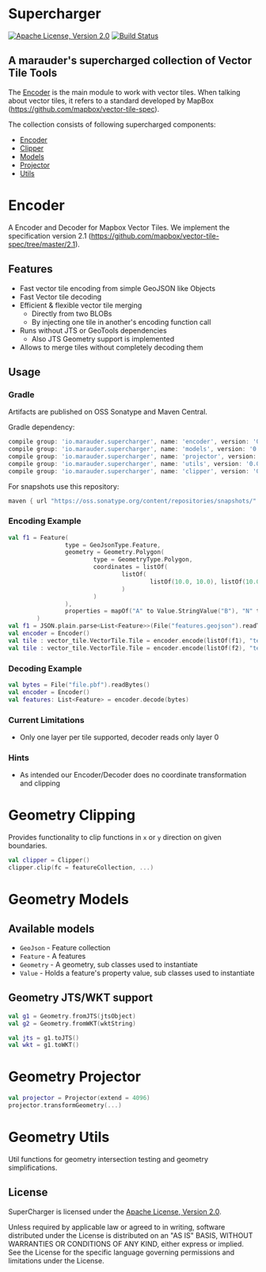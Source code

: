 # Supercharger

[![Apache License, Version 2.0](https://img.shields.io/badge/license-Apache--2.0-blue.svg)](http://www.apache.org/licenses/LICENSE-2.0) [![Build Status](https://travis-ci.org/marauder-io/supercharger.svg?branch=master)](https://travis-ci.org/marauder-io/supercharger)

## A marauder's supercharged collection of Vector Tile Tools

The [Encoder](#encoder) is the main module to work with vector tiles.
When talking about vector tiles, it refers to a standard developed by MapBox (https://github.com/mapbox/vector-tile-spec).

The collection consists of following supercharged components:
* [Encoder](#encoder)
* [Clipper](#geometry-clipper)
* [Models](#geometry-models)
* [Projector](#geometry-projector)
* [Utils](#geometry-utils)

# Encoder

A Encoder and Decoder for Mapbox Vector Tiles. We implement the specification version 2.1
(https://github.com/mapbox/vector-tile-spec/tree/master/2.1).

## Features

* Fast vector tile encoding from simple GeoJSON like Objects
* Fast Vector tile decoding
* Efficient & flexible vector tile merging
   * Directly from two BLOBs
   * By injecting one tile in another's encoding function call
* Runs without JTS or GeoTools dependencies
   * Also JTS Geometry support is implemented
* Allows to merge tiles without completely decoding them

## Usage

### Gradle

Artifacts are published on OSS Sonatype and Maven Central.

Gradle dependency:
```groovy
compile group: 'io.marauder.supercharger', name: 'encoder', version: '0.0.3'
compile group: 'io.marauder.supercharger', name: 'models', version: '0.0.3'
compile group: 'io.marauder.supercharger', name: 'projector', version: '0.0.3'
compile group: 'io.marauder.supercharger', name: 'utils', version: '0.0.3'
compile group: 'io.marauder.supercharger', name: 'clipper', version: '0.0.3'
```

For snapshots use this repository:
```groovy
maven { url "https://oss.sonatype.org/content/repositories/snapshots/" }
```

### Encoding Example

```kotlin
val f1 = Feature(
                type = GeoJsonType.Feature,
                geometry = Geometry.Polygon(
                        type = GeometryType.Polygon,
                        coordinates = listOf(
                                listOf(
                                        listOf(10.0, 10.0), listOf(10.0, 20.0), listOf(20.0, 20.0), listOf(20.0, 10.0), listOf(10.0, 10.0)
                                )
                        )
                ),
                properties = mapOf("A" to Value.StringValue("B"), "N" to Value.IntValue(3), "C" to Value.IntValue(2))
        )
val f1 = JSON.plain.parse<List<Feature>>(File("features.geojson").readText())
val encoder = Encoder()
val tile : vector_tile.VectorTile.Tile = encoder.encode(listOf(f1), "test1")
val tile : vector_tile.VectorTile.Tile = encoder.encode(listOf(f2), "test2")
```

### Decoding Example

```kotlin
val bytes = File("file.pbf").readBytes()
val encoder = Encoder()
val features: List<Feature> = encoder.decode(bytes)
```

### Current Limitations

* Only one layer per tile supported, decoder reads only layer 0

### Hints

* As intended our Encoder/Decoder does no coordinate transformation and clipping

# Geometry Clipping

Provides functionality to clip functions in `x` or `y` direction on given boundaries.

```kotlin
val clipper = Clipper()
clipper.clip(fc = featureCollection, ...)

```

# Geometry Models

## Available models
* `GeoJson` - Feature collection
* `Feature` - A features
* `Geometry` - A geometry, sub classes used to instantiate
* `Value` - Holds a feature's property value, sub classes used to instantiate

## Geometry JTS/WKT support

```kotlin
val g1 = Geometry.fromJTS(jtsObject)
val g2 = Geometry.fromWKT(wktString)

val jts = g1.toJTS()
val wkt = g1.toWKT()

```

# Geometry Projector

```kotlin
val projector = Projector(extend = 4096)
projector.transformGeometry(...)

```

# Geometry Utils

Util functions for geometry intersection testing and geometry simplifications.

License
-------

SuperCharger is licensed under the
[Apache License, Version 2.0](http://www.apache.org/licenses/LICENSE-2.0).

Unless required by applicable law or agreed to in writing, software
distributed under the License is distributed on an "AS IS" BASIS,
WITHOUT WARRANTIES OR CONDITIONS OF ANY KIND, either express or implied.
See the License for the specific language governing permissions and
limitations under the License.